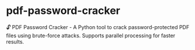 # pdf-password-cracker
🔓 PDF Password Cracker - A Python tool to crack password-protected PDF files using brute-force attacks. Supports parallel processing for faster results.
